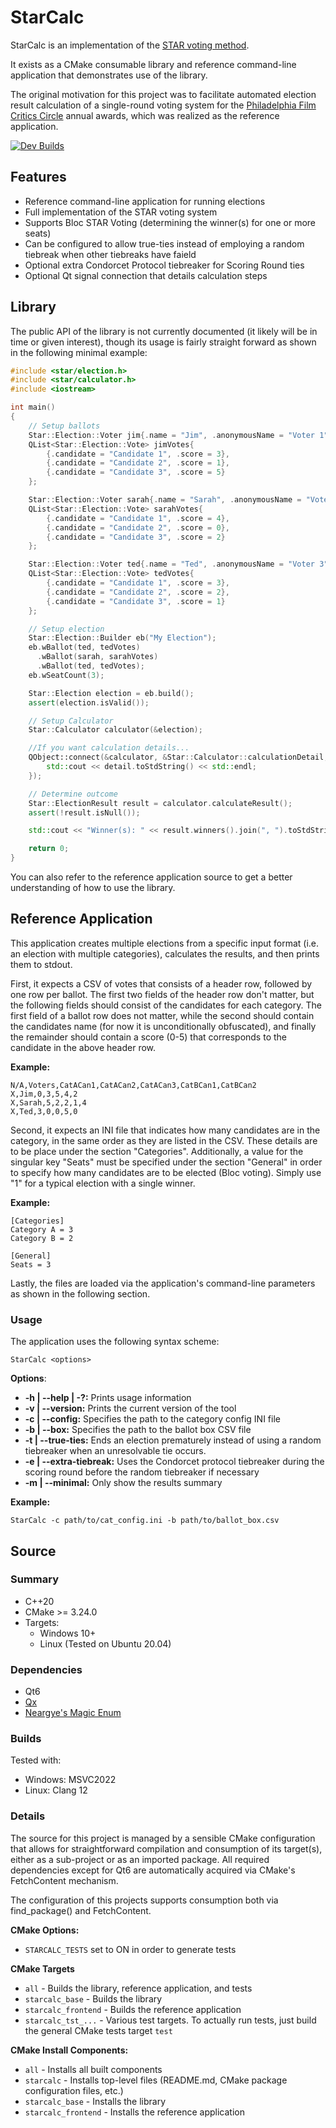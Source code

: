 # StarCalc

StarCalc is an implementation of the [STAR voting method](https://www.starvoting.org/).

It exists as a CMake consumable library and reference command-line application that demonstrates use of the library.

The original motivation for this project was to facilitate automated election result calculation of a single-round voting system for the [Philadelphia Film Critics Circle](https://philafcc.org/) annual awards, which was realized as the reference application.

[![Dev Builds](https://github.com/oblivioncth/StarCalc/actions/workflows/push-reaction.yml/badge.svg?branch=dev)](https://github.com/oblivioncth/StarCalc/actions/workflows/push-reaction.yml)

## Features

 - Reference command-line application for running elections
 - Full implementation of the STAR voting system
 - Supports Bloc STAR Voting (determining the winner(s) for one or more seats)
 - Can be configured to allow true-ties instead of employing a random tiebreak when other tiebreaks have faield
 - Optional extra Condorcet Protocol tiebreaker for Scoring Round ties
 - Optional Qt signal connection that details calculation steps

## Library
The public API of the library is not currently documented (it likely will be in time or given interest), though its usage is fairly straight forward as shown in the following minimal example:

```cpp
#include <star/election.h>
#include <star/calculator.h>
#include <iostream>

int main()
{
    // Setup ballots
    Star::Election::Voter jim{.name = "Jim", .anonymousName = "Voter 1"};
    QList<Star::Election::Vote> jimVotes{
        {.candidate = "Candidate 1", .score = 3},
        {.candidate = "Candidate 2", .score = 1},
        {.candidate = "Candidate 3", .score = 5}
    };

    Star::Election::Voter sarah{.name = "Sarah", .anonymousName = "Voter 2"};
    QList<Star::Election::Vote> sarahVotes{
        {.candidate = "Candidate 1", .score = 4},
        {.candidate = "Candidate 2", .score = 0},
        {.candidate = "Candidate 3", .score = 2}
    };

    Star::Election::Voter ted{.name = "Ted", .anonymousName = "Voter 3"};
    QList<Star::Election::Vote> tedVotes{
        {.candidate = "Candidate 1", .score = 3},
        {.candidate = "Candidate 2", .score = 2},
        {.candidate = "Candidate 3", .score = 1}
    };

    // Setup election
    Star::Election::Builder eb("My Election");
    eb.wBallot(ted, tedVotes)
      .wBallot(sarah, sarahVotes)
      .wBallot(ted, tedVotes);
    eb.wSeatCount(3);

    Star::Election election = eb.build();
    assert(election.isValid());

    // Setup Calculator
    Star::Calculator calculator(&election);

    //If you want calculation details...
    QObject::connect(&calculator, &Star::Calculator::calculationDetail, [](const QString& detail){
        std::cout << detail.toStdString() << std::endl;
    });

    // Determine outcome
    Star::ElectionResult result = calculator.calculateResult();
    assert(!result.isNull());

    std::cout << "Winner(s): " << result.winners().join(", ").toStdString() << std::endl;

    return 0;
}
```
You can also refer to the reference application source to get a better understanding of how to use the library.

## Reference Application
This application creates multiple elections from a specific input format (i.e. an election with multiple categories), calculates the results, and then prints them to stdout.

First, it expects a CSV of votes that consists of a header row, followed by one row per ballot. The first two fields of the header row don't matter, but the following fields should consist of the candidates for each category. The first field of a ballot row does not matter, while the second should contain the candidates name (for now it is unconditionally obfuscated), and finally the remainder should contain a score (0-5) that corresponds to the candidate in the above header row.

**Example:**
```
N/A,Voters,CatACan1,CatACan2,CatACan3,CatBCan1,CatBCan2
X,Jim,0,3,5,4,2
X,Sarah,5,2,2,1,4
X,Ted,3,0,0,5,0
```
Second, it expects an INI file that indicates how many candidates are in the category, in the same order as they are listed in the CSV. These details are to be place under the section "Categories". Additionally, a value for the singular key "Seats" must be specified under the section "General" in order to specify how many candidates are to be elected (Bloc voting). Simply use "1" for a typical election with a single winner.

**Example:**
```
[Categories]
Category A = 3
Category B = 2

[General]
Seats = 3
```
Lastly, the files are loaded via the application's command-line parameters as shown in the following section.

### Usage
The application uses the following syntax scheme:
    
    StarCalc <options>

**Options**:
 - **-h | --help | -?:** Prints usage information
 - **-v | --version:** Prints the current version of the tool
 - **-c | --config:** Specifies the path to the category config INI file
 - **-b | --box:** Specifies the path to the ballot box CSV file
 - **-t | --true-ties:** Ends an election prematurely instead of using a random tiebreaker when an unresolvable tie occurs.
 - **-e | --extra-tiebreak:** Uses the Condorcet protocol tiebreaker during the scoring round before the random tiebreaker if necessary
 - **-m | --minimal:** Only show the results summary

**Example:**

    StarCalc -c path/to/cat_config.ini -b path/to/ballot_box.csv

## Source

### Summary

 - C++20
 - CMake >= 3.24.0
 - Targets:
	 - Windows 10+
	 - Linux (Tested on Ubuntu 20.04)

### Dependencies
- Qt6
- [Qx](https://github.com/oblivioncth/Qx/)
- [Neargye's Magic Enum](https://github.com/Neargye/magic_enum)

### Builds
Tested with:
 - Windows: MSVC2022
 - Linux: Clang 12

### Details
The source for this project is managed by a sensible CMake configuration that allows for straightforward compilation and consumption of its target(s), either as a sub-project or as an imported package. All required dependencies except for Qt6 are automatically acquired via CMake's FetchContent mechanism.

The configuration of this projects supports consumption both via find_package() and FetchContent.

**CMake Options:**

 - `STARCALC_TESTS` set to ON in order to generate tests

**CMake Targets**
 - `all` - Builds the library, reference application, and tests
 - `starcalc_base` - Builds the library
 - `starcalc_frontend` - Builds the reference application
 - `starcalc_tst_...` - Various test targets. To actually run tests, just build the general CMake tests target `test`

**CMake Install Components:**
 - `all` - Installs all built components
 - `starcalc` - Installs top-level files (README.md, CMake package configuration files, etc.)
 - `starcalc_base` - Installs the library
 - `starcalc_frontend` - Installs the reference application
